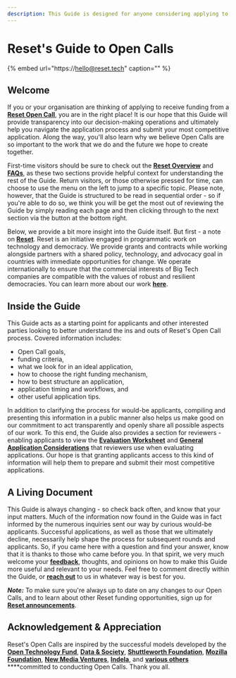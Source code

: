 ```yaml
---
description: This Guide is designed for anyone considering applying to a Reset Open Call.
---
```


# Reset's Guide to Open Calls

{% embed url="https://hello@reset.tech" caption="" %}

## Welcome

If you or your organisation are thinking of applying to receive funding from a [**Reset Open Call**](https://www.reset.tech/open-calls/), you are in the right place! It is our hope that this Guide will provide transparency into our decision-making operations and ultimately help you navigate the application process and submit your most competitive application. Along the way, you'll also learn why we believe Open Calls are so important to the work that we do and the future we hope to create together.

First-time visitors should be sure to check out the [**Reset Overview**](https://guide.reset.tech/introduction) and [**FAQs**](https://guide.reset.tech/for-applicants/faq), as these two sections provide helpful context for understanding the rest of the Guide. Return visitors, or those otherwise pressed for time, can choose to use the menu on the left to jump to a specific topic. Please note, however, that the Guide is structured to be read in sequential order - so if you're able to do so, we think you will be get the most out of reviewing the Guide by simply reading each page and then clicking through to the next section via the button at the bottom right.

Below, we provide a bit more insight into the Guide itself. But first - a note on [**Reset**](https://www.reset.tech/). Reset is an initiative engaged in programmatic work on technology and democracy. We provide grants and contracts while working alongside partners with a shared policy, technology, and advocacy goal in countries with immediate opportunities for change. We operate internationally to ensure that the commercial interests of Big Tech companies are compatible with the values of robust and resilient democracies. You can learn more about our work [**here**](https://www.reset.tech/work/).

## Inside the Guide

This Guide acts as a starting point for applicants and other interested parties looking to better understand the ins and outs of Reset's Open Call process. Covered information includes:

* Open Call goals, 
* funding criteria, 
* what we look for in an ideal application, 
* how to choose the right funding mechanism, 
* how to best structure an application, 
* application timing and workflows, and 
* other useful application tips. 

In addition to clarifying the process for would-be applicants, compiling and presenting this information in a public manner also helps us make good on our commitment to act transparently and openly share all possible aspects of our work. To this end, the Guide also provides a section for reviewers - enabling applicants to view the [**Evaluation Worksheet**](https://guide.reset.tech/for-reviewers/evaluation-worksheet) and [**General Application Considerations**](https://guide.reset.tech/for-reviewers/general-application-considerations) that reviewers use when evaluating applications. Our hope is that granting applicants access to this kind of information will help them to prepare and submit their most competitive applications.

## A Living Document

This Guide is always changing - so check back often, and know that your input matters. Much of the information now found in the Guide was in fact informed by the numerous inquiries sent our way by curious would-be applicants. Successful applications, as well as those that we ultimately decline, necessarily help shape the process for subsequent rounds and applicants. So, if you came here with a question and find your answer, know that it is thanks to those who came before you. In that spirit, we very much welcome your [**feedback**](https://guide.reset.tech/give-us-feedback), thoughts, and opinions on how to make this Guide more useful and relevant to your needs. Feel free to comment directly within the Guide, or [**reach out**](https://guide.reset.tech/give-us-feedback) to us in whatever way is best for you.

_**Note:**_ To make sure you're always up to date on any changes to our Open Calls, and to learn about other Reset funding opportunities, sign up for [**Reset announcements**](https://hello.reset.tech/announce).

## Acknowledgement & Appreciation

Reset's Open Calls are inspired by the successful models developed by the [**Open Technology Fund**](https://www.opentech.fund/), [**Data & Society**](https://datasociety.net/initiatives/fellows-program/), [**Shuttleworth Foundation**](https://www.shuttleworthfoundation.org/), [**Mozilla Foundation**](https://foundation.mozilla.org/en/fellowships/), [**New Media Ventures**](https://www.newmediaventures.org/), [**Indela**](https://indela.fund), and [**various others**](https://guide.opentech.fund/appendix-iv-alternative-sources-of-support) ****committed to conducting Open Calls. Thank you all.

